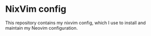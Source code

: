 # NixVim config

This repository contains my nixvim config, which I use to install and maintain my Neovim configuration.

